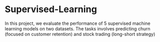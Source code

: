 # Supervised-Learning
In this project, we evaluate the performance of 5 supervised machine learning models on two datasets.
The tasks involves predicting churn (focused on customer retention) and stock trading (long-short strategy)

